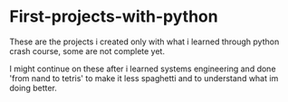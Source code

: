 # First-projects-with-python
These are the projects i created only with what i learned through python crash course, some are not complete yet.

I might continue on these after i learned systems engineering and done 'from nand to tetris' to make it less spaghetti and to understand what im doing better.
